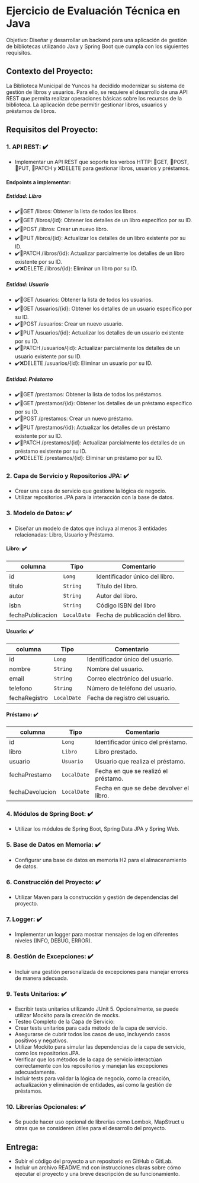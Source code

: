 # Ejercicio de Evaluación Técnica en Java
Objetivo: Diseñar y desarrollar un backend para una aplicación de gestión de bibliotecas utilizando Java y Spring Boot que cumpla con los siguientes requisitos.
## Contexto del Proyecto:
La Biblioteca Municipal de Yuncos ha decidido modernizar su sistema de gestión de libros y usuarios. Para ello, se requiere el desarrollo de una API REST que permita realizar operaciones básicas sobre los recursos de la biblioteca. La aplicación debe permitir gestionar libros, usuarios y préstamos de libros.
## Requisitos del Proyecto:
### 1. API REST: :heavy_check_mark:
- Implementar un API REST que soporte los verbos HTTP: :blue_book:GET, :green_book:POST, :ledger:PUT, :notebook:PATCH y :x:DELETE para gestionar libros, usuarios y préstamos.
#### Endpoints a implementar:
##### Entidad: Libro
- :heavy_check_mark::blue_book:GET /libros: Obtener la lista de todos los libros.
- :heavy_check_mark::blue_book:GET /libros/{id}: Obtener los detalles de un libro específico por su ID.
- :heavy_check_mark::green_book:POST /libros: Crear un nuevo libro.
- :heavy_check_mark::ledger:PUT /libros/{id}: Actualizar los detalles de un libro existente por su ID.
- :heavy_check_mark::notebook:PATCH /libros/{id}: Actualizar parcialmente los detalles de un libro existente por su ID.
- :heavy_check_mark::x:DELETE /libros/{id}: Eliminar un libro por su ID.
##### Entidad: Usuario
- :heavy_check_mark::blue_book:GET /usuarios: Obtener la lista de todos los usuarios.
- :heavy_check_mark::blue_book:GET /usuarios/{id}: Obtener los detalles de un usuario específico por su ID.
- :heavy_check_mark::green_book:POST /usuarios: Crear un nuevo usuario.
- :heavy_check_mark::ledger:PUT /usuarios/{id}: Actualizar los detalles de un usuario existente por su ID.
- :heavy_check_mark::notebook:PATCH /usuarios/{id}: Actualizar parcialmente los detalles de un usuario existente por su ID.
- :heavy_check_mark::x:DELETE /usuarios/{id}: Eliminar un usuario por su ID.
##### Entidad: Préstamo
- :heavy_check_mark::blue_book:GET /prestamos: Obtener la lista de todos los préstamos.
- :heavy_check_mark::blue_book:GET /prestamos/{id}: Obtener los detalles de un préstamo específico por su ID.
- :heavy_check_mark::green_book:POST /prestamos: Crear un nuevo préstamo.
- :heavy_check_mark::ledger:PUT /prestamos/{id}: Actualizar los detalles de un préstamo existente por su ID.
- :heavy_check_mark::notebook:PATCH /prestamos/{id}: Actualizar parcialmente los detalles de un préstamo existente por su ID.
- :heavy_check_mark::x:DELETE /prestamos/{id}: Eliminar un préstamo por su ID.
### 2. Capa de Servicio y Repositorios JPA: :heavy_check_mark:
- Crear una capa de servicio que gestione la lógica de negocio.
- Utilizar repositorios JPA para la interacción con la base de datos.
### 3. Modelo de Datos: :heavy_check_mark:
- Diseñar un modelo de datos que incluya al menos 3 entidades relacionadas: Libro, Usuario y Préstamo.
#### Libro: :heavy_check_mark:
| columna          | Tipo        | Comentario                      |
|------------------|-------------|---------------------------------|
| id               | `Long`      | Identificador único del libro.  |
| titulo           | `String`    | Título del libro.               |
| autor            | `String`    | Autor del libro.                |
| isbn             | `String`    | Código ISBN del libro           |
| fechaPublicacion | `LocalDate` | Fecha de publicación del libro. |
#### Usuario: :heavy_check_mark:
| columna       | Tipo        | Comentario                       |
|---------------|-------------|----------------------------------|
| id            | `Long`      | Identificador único del usuario. |
| nombre        | `String`    | Nombre del usuario.              |
| email         | `String`    | Correo electrónico del usuario.  |
| telefono      | `String`    | Número de teléfono del usuario.  |
| fechaRegistro | `LocalDate` | Fecha de registro del usuario.   |
#### Préstamo: :heavy_check_mark:
| columna         | Tipo        | Comentario                              |
|-----------------|-------------|-----------------------------------------|
| id              | `Long`      | Identificador único del préstamo.       |
| libro           | `Libro`     | Libro prestado.                         |
| usuario         | `Usuario`   | Usuario que realiza el préstamo.        |
| fechaPrestamo   | `LocalDate` | Fecha en que se realizó el préstamo.    |
| fechaDevolucion | `LocalDate` | Fecha en que se debe devolver el libro. |
### 4. Módulos de Spring Boot: :heavy_check_mark:
- Utilizar los módulos de Spring Boot, Spring Data JPA y Spring Web.
### 5. Base de Datos en Memoria: :heavy_check_mark:
- Configurar una base de datos en memoria H2 para el almacenamiento de datos.
### 6. Construcción del Proyecto: :heavy_check_mark:
- Utilizar Maven para la construcción y gestión de dependencias del proyecto.
### 7. Logger: :heavy_check_mark:
- Implementar un logger para mostrar mensajes de log en diferentes niveles (INFO, DEBUG, ERROR).
### 8. Gestión de Excepciones: :heavy_check_mark:
- Incluir una gestión personalizada de excepciones para manejar errores de manera adecuada.
### 9. Tests Unitarios: :heavy_check_mark:
- Escribir tests unitarios utilizando JUnit 5. Opcionalmente, se puede utilizar Mockito para la creación de mocks.
- Testeo Completo de la Capa de Servicio:
- Crear tests unitarios para cada método de la capa de servicio.
- Asegurarse de cubrir todos los casos de uso, incluyendo casos positivos y negativos.
- Utilizar Mockito para simular las dependencias de la capa de servicio, como los repositorios JPA.
- Verificar que los métodos de la capa de servicio interactúan correctamente con los repositorios y manejan las excepciones adecuadamente.
- Incluir tests para validar la lógica de negocio, como la creación, actualización y eliminación de entidades, así como la gestión de préstamos.
### 10. Librerías Opcionales: :heavy_check_mark:
- Se puede hacer uso opcional de librerías como Lombok, MapStruct u otras que se consideren útiles para el desarrollo del proyecto.
## Entrega:
- Subir el código del proyecto a un repositorio en GitHub o GitLab.
- Incluir un archivo README.md con instrucciones claras sobre cómo ejecutar el proyecto y una breve descripción de su funcionamiento.
